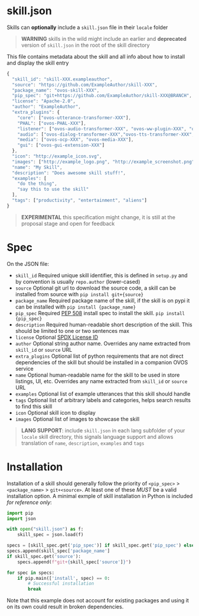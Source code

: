 # skill.json

Skills can **optionally** include a `skill.json` file in their `locale` folder

> **WARNING** skills in the wild might include an earlier and **deprecated** version of `skill.json` in the root of the skill directory

This file contains metadata about the skill and all info about how to install and display the skill entry

```javascript
{
  "skill_id": "skill-XXX.exampleauthor",
  "source": "https://github.com/ExampleAuthor/skill-XXX",
  "package_name": "ovos-skill-XXX",
  "pip_spec": "git+https://github.com/ExampleAuthor/skill-XXX@BRANCH",
  "license": "Apache-2.0",
  "author": "ExampleAuthor",
  "extra_plugins": {
    "core": ["ovos-utterance-transformer-XXX"],
    "PHAL": ["ovos-PHAL-XXX"],
    "listener": ["ovos-audio-transformer-XXX", "ovos-ww-plugin-XXX", "ovos-vad-plugin-XXX", "ovos-stt-plugin-XXX"],
    "audio": ["ovos-dialog-transformer-XXX","ovos-tts-transformer-XXX", "ovos-tts-plugin-XXX"],
    "media": ["ovos-ocp-XXX", "ovos-media-XXX"],
    "gui": ["ovos-gui-extension-XXX"]
  },
  "icon": "http://example_icon.svg",
  "images": ["http://example_logo.png", "http://example_screenshot.png"],
  "name": "My Skill",
  "description": "Does awesome skill stuff!",
  "examples": [
    "do the thing",
    "say this to use the skill"
  ],
  "tags": ["productivity", "entertainment", "aliens"]
}
```

> **EXPERIMENTAL** this specification might change, it is still at the proposal stage and open for feedback

# Spec

On the JSON file:

* `skill_id` Required unique skill identifier, this is defined in `setup.py` and by convention is usually `repo.author` (lower-cased)
* `source` Optional git url to download the source code, a skill can be installed from source with `pip install git+{source}`
* `package_name` Required package name of the skill, if the skill is on pypi it can be installed with `pip install {package_name}`
* `pip_spec` Required [PEP 508](https://peps.python.org/pep-0508/#specification) install spec to install the skill. `pip install {pip_spec}`
* `description` Required human-readable short description of the skill. This should be limited to one or two sentences max
* `license` Optional [SPDX License ID](https://spdx.org/licenses/)
* `author` Optional string author name. Overrides any name extracted from `skill_id` or `source` URL
* `extra_plugins` Optional list of python requirements that are not direct dependencies of the skill but should be installed in a companion OVOS service
* `name` Optional human-readable name for the skill to be used in store listings, UI, etc. Overrides any name extracted from `skill_id` or `source` URL
* `examples` Optional list of example utterances that this skill should handle
* `tags` Optional list of arbitrary labels and categories, helps search results to find this skill
* `icon` Optional skill icon to display
* `images` Optional list of images to showcase the skill

> **LANG SUPPORT**: include `skill.json` in each lang subfolder of your `locale` skill directory, this signals language support and allows translation of `name`, `description`, `examples` and `tags`

# Installation
Installation of a skill should generally follow the priority of `<pip_spec>` > `<package_name>` > `git+<source>`. At least one of these *MUST* be a valid installation option. A minimal exmple of
skill installation in Python is included *for reference only*:

```python
import pip
import json

with open("skill.json") as f:
    skill_spec = json.load(f)

specs = [skill_spec.get('pip_spec')] if skill_spec.get('pip_spec') else []
specs.append(skill_spec['package_name']
if skill_spec.get('source'):
    specs.append(f"git+{skill_spec['source']}")

for spec in specs:
    if pip.main(['install', spec) == 0:
        # Successful installation
        break
```

Note that this example does not account for existing packages and using it on its own could result in broken dependencies.
